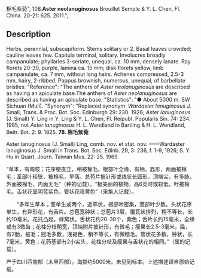 棉毛紫菀",
108.**Aster neolanuginosus** Brouillet Semple & Y. L. Chen, Fl. China. 20-21: 625. 2011.",

## Description
Herbs, perennial, subscapiform. Stems solitary or 2. Basal leaves crowded; cauline leaves few. Capitula terminal, solitary. Involucres broadly campanulate; phyllaries 3-seriate, unequal, ca. 10 mm, densely lanate. Ray florets 20-30, purple, lamina ca. 15 mm; disk florets yellow, limb campanulate, ca. 7 mm, without long hairs. Achenes compressed, 2.5-3 mm, hairy, 2-ribbed. Pappus brownish, numerous, unequal, of barbellate bristles.
  "Reference": "The anthers of *Aster neolanuginosus* are described as having an apiculate base.The anthers of *Aster neolanuginosus* are described as having an apiculate base.
  "Statistics": "● About 5000 m. SW Sichuan (Muli).
  "Synonym": "Replaced synonym: *Wardaster lanuginosus* J. Small, Trans. &amp; Proc. Bot. Soc. Edinburgh 29: 230. 1926; *Aster lanuginosus* (J. Small) Y. Ling in Y. Ling &amp; Y. L. Chen, Fl. Reipubl. Popularis Sin. 74: 234. 1985, not *Aster lanuginosus* H. L. Wendland in Bartling &amp; H. L. Wendland, Beitr. Bot. 2: 9. 1825.
**78. 棉毛紫菀**

Aster lanuginosus (J. Small) Ling, comb. nov. et stat. nov. ——Wardaster lanuginosus J. Small in Trans. Bot. Soc. Edinb. 29, 3: 236, f. 1-9, 1926; S. Y. Hu in Quart. Journ. Taiwan Mus. 22: 25. 1969.

“草本，有匍枝；花序梗直立，稍被棉毛。根部叶全缘，有柄，匙形，两面被棉毛；茎部叶较狭，被棉毛，早落。总苞片披针形或线状长圆形，顶端尖，有多脉，外面被棉毛，内面无毛”（种的记载）。“极美丽的植物，高6英时或较低，叶被棉毛。舌状花显明蓝紫色，管状花暗黄色”（采集人记载）。
<p style='text-indent:28px'>“多年生草本；茎单生或两个，近葶状，根部叶密集，茎部叶少数。头状花序单生，有异形花，有舌片。总苞宽钟状；总苞片3层，覆瓦状排列，稍不等长，长约10毫米。花托凸起，蜂窝状。舌状花约20-30个，紫色；舌片长约15毫米，全缘或有3微齿；花柱分枝稍宽，顶端附片披针形，有微毛；瘦果长2.5-3毫米，扁，有2肋，被毛；冠毛多数，浅褐色，稍不等长，有微糙毛。管状花多数，钟状，长7毫米，黄色；花药基部有2小尖头，花柱分枝及瘦果与舌状花的相同。”（属的记载）。

产于四川西南部（木里西部）。海拔约5000米。未见到标本。上述描述译自原始记载。
